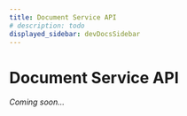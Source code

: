 ```yaml
---
title: Document Service API
# description: todo
displayed_sidebar: devDocsSidebar
---
```


# Document Service API

_Coming soon…_
